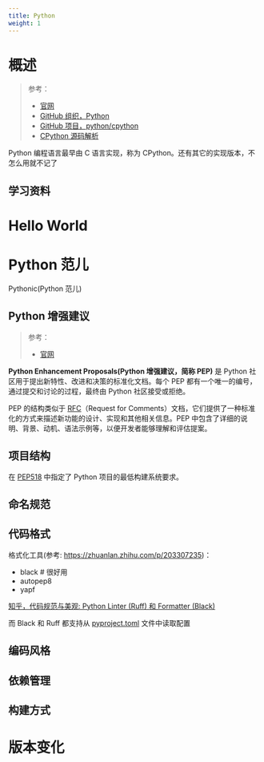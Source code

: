 ```yaml
---
title: Python
weight: 1
---
```


# 概述

> 参考：
>
> - [官网](https://www.python.org/)
> - [GitHub 组织，Python](https://github.com/python)
> - [GitHub 项目，python/cpython](https://github.com/python/cpython)
> - [CPython 源码解析](https://realpython.com/cpython-source-code-guide)

Python 编程语言最早由 C 语言实现，称为 CPython。还有其它的实现版本，不怎么用就不记了

## 学习资料

# Hello World

# Python 范儿

Pythonic(Python 范儿)

## Python 增强建议

> 参考：
>
> - [官网](https://peps.python.org/)

**Python Enhancement Proposals(Python 增强建议，简称 PEP)** 是 Python 社区用于提出新特性、改进和决策的标准化文档。每个 PEP 都有一个唯一的编号，通过提交和讨论的过程，最终由 Python 社区接受或拒绝。

PEP 的结构类似于 [RFC](/docs/Standard/Internet/RFC.md)（Request for Comments）文档，它们提供了一种标准化的方式来描述新功能的设计、实现和其他相关信息。PEP 中包含了详细的说明、背景、动机、语法示例等，以便开发者能够理解和评估提案。

## 项目结构

在 [PEP518](https://peps.python.org/pep-0518/) 中指定了 Python 项目的最低构建系统要求。

## 命名规范

## 代码格式

格式化工具(参考: https://zhuanlan.zhihu.com/p/203307235)：

- black # 很好用
- autopep8
- yapf

[知乎，代码规范与美观: Python Linter (Ruff) 和 Formatter (Black)](https://zhuanlan.zhihu.com/p/624590679)

而 Black 和 Ruff 都支持从 [pyproject.toml](docs/2.编程/高级编程语言/Python/Python%20环境安装与使用/Python%20环境安装与使用.md#pyproject.toml) 文件中读取配置

## 编码风格

## 依赖管理

## 构建方式

# 版本变化
